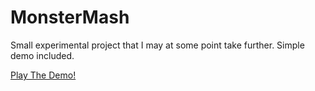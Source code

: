 # MonsterMash

Small experimental project that I may at some point take further. Simple demo included.


[Play The Demo!](https://mcdonaldduncan.github.io/MonsterMash/WebGL/index.html)
